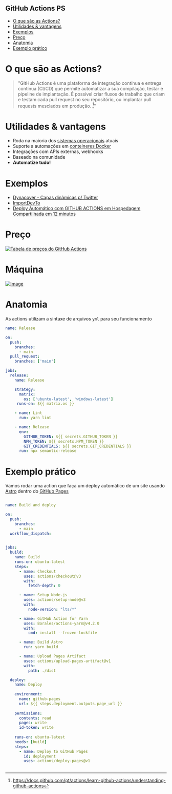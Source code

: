 GitHub Actions PS
---
- [O que são as Actions?](#o-que-são-as-actions)
- [Utilidades \& vantagens](#utilidades--vantagens)
- [Exemplos](#exemplos)
- [Preço](#preço)
- [Anatomia](#anatomia)
- [Exemplo prático](#exemplo-prático)

# O que são as Actions?
> "GitHub Actions é uma plataforma de integração contínua e entrega contínua (CI/CD) que permite automatizar a sua compilação, testar e pipeline de implantação. É possível criar fluxos de trabalho que criam e testam cada pull request no seu repositório, ou implantar pull requests mesclados em produção. [^1]"

# Utilidades & vantagens
- Roda na maioria dos [sistemas operacionais](https://docs.github.com/en/actions/using-jobs/choosing-the-runner-for-a-job) atuais
- Suporte a automações em [conteineres Docker](https://docs.github.com/en/actions/using-jobs/running-jobs-in-a-container)
- Integrações com APIs externas, webhooks
- Baseado na comunidade
- **Automatize tudo!**

# Exemplos
- [Dynacover - Capas dinâmicas p/ Twitter](https://github.com/erikaheidi/dynacover-actions)
- [ImportDevTo](https://github.com/erikaheidi/importDevTo)
- [Deploy Automático com GITHUB ACTIONS em Hospedagem Compartilhada em 12 minutos](https://github.com/gabrielfroes/github-actions-ftp)

# Preço
[![Tabela de preços do GitHub Actions](https://i.imgur.com/4cGT0Aa.png)](https://github.com/features/actions)

# Máquina
[![image](https://github.com/odonatojunior/ps-github-actions/assets/53847430/eb7e3eab-9126-4dc8-b69f-10b32d4cd840)](https://docs.github.com/pt/actions/using-github-hosted-runners/about-github-hosted-runners#supported-runners-and-hardware-resources)

# Anatomia
As actions utilizam a sintaxe de arquivos `yml` para seu funcionamento

```yml
name: Release

on:
  push:
    branches:
      - main
  pull_request:
    branches: ['main']

jobs:
  release:
    name: Release

    strategy:
      matrix:
        os: ['ubuntu-latest', 'windows-latest']
     runs-on: ${{ matrix.os }} 

    - name: Lint
      run: yarn lint

    - name: Release
      env:
        GITHUB_TOKEN: ${{ secrets.GITHUB_TOKEN }}
        NPM_TOKEN: ${{ secrets.NPM_TOKEN }}
        GIT_CREDENTIALS: ${{ secrets.GIT_CREDENTIALS }}
      run: npx semantic-release
```

# Exemplo prático
Vamos rodar uma action que faça um deploy automático de um site usando [Astro](https://astro.build/) dentro do [GitHub Pages](https://pages.github.com/)

```yaml

name: Build and deploy

on:
  push:
    branches:
      - main
  workflow_dispatch:
  

jobs:
  build:
    name: Build
    runs-on: ubuntu-latest
    steps:
      - name: Checkout
        uses: actions/checkout@v3
        with:
          fetch-depth: 0

      - name: Setup Node.js
        uses: actions/setup-node@v3
        with:
          node-version: "lts/*"

      - name: GitHub Action for Yarn
        uses: Borales/actions-yarn@v4.2.0
        with:
          cmd: install --frozen-lockfile

      - name: Build Astro
        run: yarn build

      - name: Upload Pages Artifact
        uses: actions/upload-pages-artifact@v1
        with:
          path: ./dist

  deploy:
    name: Deploy
    
    environment:
      name: github-pages
      url: ${{ steps.deployment.outputs.page_url }}
      
    permissions:
      contents: read
      pages: write
      id-token: write
      
    runs-on: ubuntu-latest
    needs: [build]
    steps:
      - name: Deploy to GitHub Pages
        id: deployment
        uses: actions/deploy-pages@v1
      

```


[^1]: https://docs.github.com/pt/actions/learn-github-actions/understanding-github-actions

